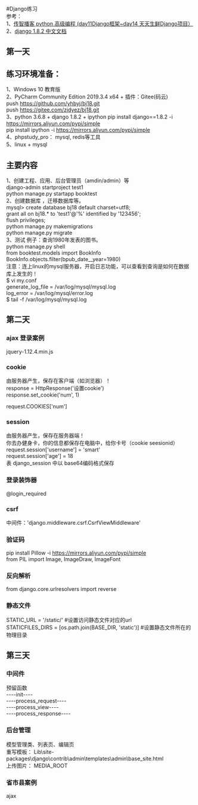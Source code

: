 #Django练习  
参考：  
1、[传智播客 python 高级编程 (day11Django框架~day14 天天生鲜Django项目）](https://www.bilibili.com/video/BV1CJ411G79F?from=search&seid=13747040854823667147)  
2、[django 1.8.2 中文文档](https://yiyibooks.cn/xx/django_182/index.html)    
## 第一天
## 练习环境准备：
1、Windows 10 教育版  
2、PyCharm Community Edition 2019.3.4 x64  + 插件：Gitee(码云)  
push https://github.com/yhbyj/bj18.git  
push https://gitee.com/zjdyez/bj18.git  
3、python 3.6.8 + django 1.8.2  + ipython
pip install django==1.8.2 -i https://mirrors.aliyun.com/pypi/simple  
pip install ipython -i https://mirrors.aliyun.com/pypi/simple   
4、phpstudy_pro： mysql, redis等工具  
5、linux + mysql  
## 主要内容
1、创建工程、应用、后台管理员（amdin/admin）等  
django-admin startproject test1  
python manage.py startapp booktest  
2、创建数据库 ，迁移数据库等。  
mysql> create database bj18 default charset=utf8;  
grant all on bj18.* to 'test1'@'%' identified by '123456';  
flush privileges;  
python manage.py makemigrations  
python manage.py migrate  
3、测试 
例子：查询1980年发表的图书。  
python manage.py shell    
from booktest.models import BookInfo  
BookInfo.objects.filter(bpub_date__year=1980)    
注意：连上linux的mysql服务器，开启日志功能，可以查看到查询是如何在数据库上发生的！  
$ vi my.conf  
generate_log_file  = /var/log/mysql/mysql.log   
log_error =  /var/log/mysql/error.log       
$ tail -f /var/log/mysql/mysql.log   
## 第二天  
### ajax 登录案例  
jquery-1.12.4.min.js  
### cookie
由服务器产生，保存在客户端（如浏览器）！  
response = HttpResponse('设置cookie')   
response.set_cookie('num', 1)   

request.COOKIES['num']  
### session
由服务器产生，保存在服务器端！  
你去办健身卡，你的信息都保存在电脑中，给你卡号（cookie seesionid）  
request.session['username'] = 'smart'  
request.session['age'] = 18   
表 django_session 中以 base64编码格式保存   
### 登录装饰器
@login_required  
### csrf
中间件：'django.middleware.csrf.CsrfViewMiddleware'  
### 验证码
pip install Pillow -i https://mirrors.aliyun.com/pypi/simple   
from PIL import Image, ImageDraw, ImageFont   
### 反向解析
from django.core.urlresolvers import reverse  
### 静态文件
STATIC_URL = '/static/'   #设置访问静态文件对应的url  
STATICFILES_DIRS = [os.path.join(BASE_DIR, 'static')]   #设置静态文件所在的物理目录  
## 第三天
### 中间件
预留函数  
----init----  
----process_request----  
----process_view----   
----process_response----   
### 后台管理
模型管理类、列表页、编辑页  
重写模板： Lib\site-packages\django\contrib\admin\templates\admin\base_site.html   
上传图片： MEDIA_ROOT  
### 省市县案例
ajax 

  





       